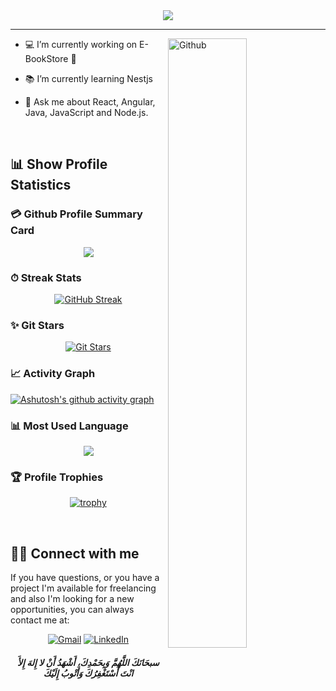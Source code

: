 <div align="center"><img src="https://readme-typing-svg.herokuapp.com?font=Fira+Code&pause=1000&color=F70E28&width=435&lines=Salam+3lekom+%F0%9F%91%8B;I'm+Omar+Alktan;Feel+free+to+look+around+%F0%9F%91%80;Reach+out+if+you+need+help!+%F0%9F%92%AC"></div>

---
<!-- Statistics -->
<a href="https://www.abdelrahmanbayoumi.ml/"><img align="right" width="50%" alt="Github" src="https://github-readme-stats.vercel.app/api?username=OmarAlkttan&theme=algolia&show_icons=true&count_private=true&bg_color=1e2b3c&border_color=B2E0FF&icon_color=95ccff&border_radius=20&include_all_commits=true" /></a>

- 💻 I’m currently working on  E-BookStore 📖

- 📚 I’m currently learning Nestjs

- 💬 Ask me about React, Angular, Java, JavaScript and Node.js.



<!-- <h3>
<details> -->
<!-- <summary>📊 Show Profile Statistics</summary> -->

<br>

## 📊 Show Profile Statistics
 
 ### 💳 Github Profile Summary Card
 
 <div align=center>
  
![](https://github-profile-summary-cards.vercel.app/api/cards/profile-details?username=OmarAlkttan&theme=github_dark)
  
 </div>
 
 ### ⏱ Streak Stats
 
 <div align=center>
  
 [![GitHub Streak](http://github-readme-streak-stats.herokuapp.com?user=OmarAlkttan&theme=dracula&background=1E2B3C&border=B2E0FF&stroke=000439&ring=95CCFF&fire=95CCFF&currStreakNum=95CCFF&sideNums=95CCFF&currStreakLabel=95CCFF&sideLabels=95CCFF&dates=FFFFFF)](https://git.io/streak-stats)

 </div>
 
 ### ✨ Git Stars
 
 <div align=center>
 
 [![Git Stars](https://git-stars.com/share/embed/OmarAlkttan.svg)](https://git-stars.com/user/OmarAlkttan)
 
 </div>
 
 
 ### 📈 Activity Graph
 
 [![Ashutosh's github activity graph](https://github-readme-activity-graph.vercel.app/graph?username=OmarAlkttan&theme=react-dark)](https://github.com/ashutosh00710/github-readme-activity-graph)

 ### 📊 Most Used Language
 
 <div align=center>
  
[![](https://github-readme-stats.vercel.app/api/top-langs/?username=OmarAlkttan)]()  
  
 </div>
 
 ### 🏆 Profile Trophies 

<div align=center>
 
[![trophy](https://github-profile-trophy.vercel.app/?username=OmarAlkttan&theme=onedark)](https://github.com/ryo-ma/github-profile-trophy)
  
</div>
 
<!-- </details>
</h3> -->
<br> 

## 🙋‍♂️ Connect with me
If you have questions, or you have a project I'm available for freelancing and also I'm looking for a new opportunities,
you can always contact me at: <br>

<!-- Social Links -->
<div align="center">
<a href="mailto:oalktan@gmail.com"><img alt="Gmail" src="https://img.shields.io/badge/Gmail-D14836?style=for-the-badge&logo=gmail&logoColor=white" /></a>
<a href="https://www.linkedin.com/in/omar-alktan/"><img alt="LinkedIn" src="https://img.shields.io/badge/linkedin-%230077B5.svg?style=for-the-badge&logo=linkedin&logoColor=white"/></a>
</div>


<h5 align="center">سبحَانَكَ اللَّهُمَّ وَبِحَمْدِكَ، أَشْهَدُ أَنْ لا إِلهَ إِلأَ انْتَ أَسْتَغْفِرُكَ وَأَتْوبُ إِلَيْكَ</h5>
